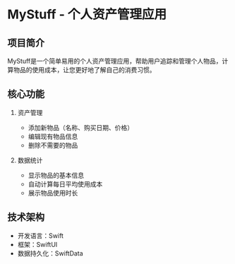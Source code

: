 # MyStuff - 个人资产管理应用

## 项目简介
MyStuff是一个简单易用的个人资产管理应用，帮助用户追踪和管理个人物品，计算物品的使用成本，让您更好地了解自己的消费习惯。

## 核心功能
1. 资产管理
   - 添加新物品（名称、购买日期、价格）
   - 编辑现有物品信息
   - 删除不需要的物品
   
2. 数据统计
   - 显示物品的基本信息
   - 自动计算每日平均使用成本
   - 展示物品使用时长

## 技术架构
- 开发语言：Swift
- 框架：SwiftUI
- 数据持久化：SwiftData 
